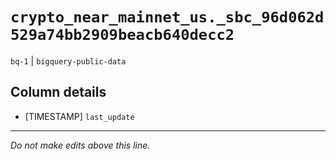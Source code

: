 # `crypto_near_mainnet_us._sbc_96d062d529a74bb2909beacb640decc2`
`bq-1` | `bigquery-public-data`

## Column details
* [TIMESTAMP] `last_update`

-------------------------------------------------------------------------------
*Do not make edits above this line.*

